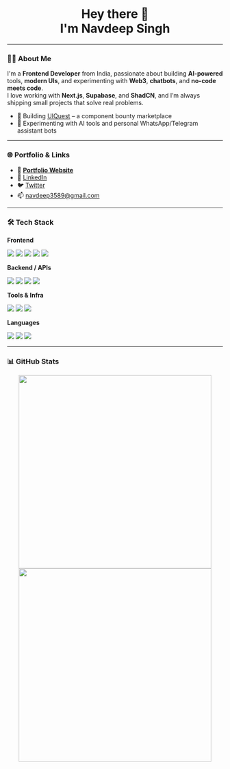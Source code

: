 <!-- Intro -->
<h1 align="center">Hey there 👋<br/>I'm <strong>Navdeep Singh</strong></h1>


---

### 🧑‍💻 About Me

I'm a **Frontend Developer** from India, passionate about building **AI-powered** tools, **modern UIs**, and experimenting with **Web3**, **chatbots**, and **no-code meets code**.  
I love working with **Next.js**, **Supabase**, and **ShadCN**, and I’m always shipping small projects that solve real problems.

- 🎯 Building [UIQuest](https://uiquest.vercel.app) – a component bounty marketplace  
- 🤖 Experimenting with AI tools and personal WhatsApp/Telegram assistant bots  


---

### 🌐 Portfolio & Links

- 🚀 **[Portfolio Website](https://navdeep.xyz)**
- 🧾 [LinkedIn](https://linkedin.com/in/navdeep1840)
- 🐦 [Twitter](https://twitter.com/navdeep1840)
- 📫 navdeep3589@gmail.com 

---

### 🛠️ Tech Stack

**Frontend**

<p>
  <img src="https://img.shields.io/badge/Next.js-black?style=for-the-badge&logo=next.js" />
  <img src="https://img.shields.io/badge/React-20232A?style=for-the-badge&logo=react&logoColor=61DAFB" />
  <img src="https://img.shields.io/badge/TailwindCSS-38B2AC?style=for-the-badge&logo=tailwind-css&logoColor=white" />
  <img src="https://img.shields.io/badge/ShadCN-FF7F50?style=for-the-badge" />
  <img src="https://img.shields.io/badge/Framer_Motion-EF497A?style=for-the-badge&logo=framer&logoColor=white" />
</p>

**Backend / APIs**

<p>
  <img src="https://img.shields.io/badge/Supabase-3ECF8E?style=for-the-badge&logo=supabase&logoColor=white" />
  <img src="https://img.shields.io/badge/Firebase-FFCA28?style=for-the-badge&logo=firebase&logoColor=black" />
  <img src="https://img.shields.io/badge/REST-0052CC?style=for-the-badge&logo=postman&logoColor=white" />
  <img src="https://img.shields.io/badge/Webhooks-3A76F0?style=for-the-badge" />
</p>

**Tools & Infra**

<p>
  <img src="https://img.shields.io/badge/Vercel-000?style=for-the-badge&logo=vercel&logoColor=white" />
  <img src="https://img.shields.io/badge/Cloudflare-F38020?style=for-the-badge&logo=cloudflare&logoColor=white" />
  <img src="https://img.shields.io/badge/GitHub_Actions-2088FF?style=for-the-badge&logo=github-actions&logoColor=white" />
</p>

**Languages**

<p>
  <img src="https://img.shields.io/badge/JavaScript-F7DF1E?style=for-the-badge&logo=javascript&logoColor=black" />
  <img src="https://img.shields.io/badge/TypeScript-3178C6?style=for-the-badge&logo=typescript&logoColor=white" />
  <img src="https://img.shields.io/badge/Markdown-000000?style=for-the-badge&logo=markdown&logoColor=white" />
</p>

---

### 📊 GitHub Stats

<p align="center">
  <img src="https://github-readme-stats.vercel.app/api?username=navdeep1840&show_icons=true&theme=tokyonight" width="450"/>
  <img src="https://github-readme-streak-stats.herokuapp.com/?user=navdeep1840&theme=tokyonight" width="450"/>
</p>



